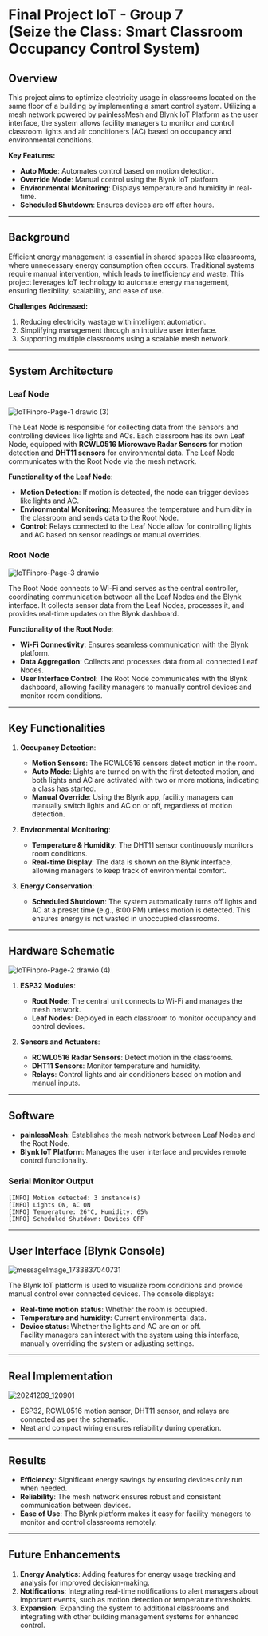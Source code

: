 # **Final Project IoT - Group 7** <br>**(Seize the Class: Smart Classroom Occupancy Control System)**

## **Overview**  
This project aims to optimize electricity usage in classrooms located on the same floor of a building by implementing a smart control system. Utilizing a mesh network powered by painlessMesh and Blynk IoT Platform as the user interface, the system allows facility managers to monitor and control classroom lights and air conditioners (AC) based on occupancy and environmental conditions.  

**Key Features:**  
- **Auto Mode**: Automates control based on motion detection.  
- **Override Mode**: Manual control using the Blynk IoT platform.  
- **Environmental Monitoring**: Displays temperature and humidity in real-time.  
- **Scheduled Shutdown**: Ensures devices are off after hours.  

---

## **Background**  
Efficient energy management is essential in shared spaces like classrooms, where unnecessary energy consumption often occurs. Traditional systems require manual intervention, which leads to inefficiency and waste. This project leverages IoT technology to automate energy management, ensuring flexibility, scalability, and ease of use.  

**Challenges Addressed:**  
1. Reducing electricity wastage with intelligent automation.  
2. Simplifying management through an intuitive user interface.  
3. Supporting multiple classrooms using a scalable mesh network.  

---

## **System Architecture**  

### **Leaf Node**  

![IoTFinpro-Page-1 drawio (3)](https://github.com/user-attachments/assets/13e98d54-8a84-423b-aaab-58ce90838015)

The Leaf Node is responsible for collecting data from the sensors and controlling devices like lights and ACs. Each classroom has its own Leaf Node, equipped with **RCWL0516 Microwave Radar Sensors** for motion detection and **DHT11 sensors** for environmental data. The Leaf Node communicates with the Root Node via the mesh network.  

**Functionality of the Leaf Node**:  
- **Motion Detection**: If motion is detected, the node can trigger devices like lights and AC.  
- **Environmental Monitoring**: Measures the temperature and humidity in the classroom and sends data to the Root Node.  
- **Control**: Relays connected to the Leaf Node allow for controlling lights and AC based on sensor readings or manual overrides.

### **Root Node**  

![IoTFinpro-Page-3 drawio](https://github.com/user-attachments/assets/4d69933b-1767-4f2a-b9ce-59d84d73de93)

The Root Node connects to Wi-Fi and serves as the central controller, coordinating communication between all the Leaf Nodes and the Blynk interface. It collects sensor data from the Leaf Nodes, processes it, and provides real-time updates on the Blynk dashboard.  

**Functionality of the Root Node**:  
- **Wi-Fi Connectivity**: Ensures seamless communication with the Blynk platform.  
- **Data Aggregation**: Collects and processes data from all connected Leaf Nodes.  
- **User Interface Control**: The Root Node communicates with the Blynk dashboard, allowing facility managers to manually control devices and monitor room conditions.

---

## **Key Functionalities**  

1. **Occupancy Detection**:  
   - **Motion Sensors**: The RCWL0516 sensors detect motion in the room.  
   - **Auto Mode**: Lights are turned on with the first detected motion, and both lights and AC are activated with two or more motions, indicating a class has started.  
   - **Manual Override**: Using the Blynk app, facility managers can manually switch lights and AC on or off, regardless of motion detection.

2. **Environmental Monitoring**:  
   - **Temperature & Humidity**: The DHT11 sensor continuously monitors room conditions.  
   - **Real-time Display**: The data is shown on the Blynk interface, allowing managers to keep track of environmental comfort.

3. **Energy Conservation**:  
   - **Scheduled Shutdown**: The system automatically turns off lights and AC at a preset time (e.g., 8:00 PM) unless motion is detected. This ensures energy is not wasted in unoccupied classrooms.

---

## **Hardware Schematic**  

![IoTFinpro-Page-2 drawio (4)](https://github.com/user-attachments/assets/bdc320aa-baf3-4cae-a4cf-bfac85a587c7)

1. **ESP32 Modules**:  
   - **Root Node**: The central unit connects to Wi-Fi and manages the mesh network.  
   - **Leaf Nodes**: Deployed in each classroom to monitor occupancy and control devices.  

2. **Sensors and Actuators**:  
   - **RCWL0516 Radar Sensors**: Detect motion in the classrooms.  
   - **DHT11 Sensors**: Monitor temperature and humidity.  
   - **Relays**: Control lights and air conditioners based on motion and manual inputs.  

---

## **Software**  
- **painlessMesh**: Establishes the mesh network between Leaf Nodes and the Root Node.  
- **Blynk IoT Platform**: Manages the user interface and provides remote control functionality.  

### **Serial Monitor Output**  
```  
[INFO] Motion detected: 3 instance(s)  
[INFO] Lights ON, AC ON  
[INFO] Temperature: 26°C, Humidity: 65%  
[INFO] Scheduled Shutdown: Devices OFF  
```

---

## **User Interface (Blynk Console)**  

![messageImage_1733837040731](https://github.com/user-attachments/assets/afa6f1c3-3565-4868-906b-8aae50e3e6be)

The Blynk IoT platform is used to visualize room conditions and provide manual control over connected devices. The console displays:  
- **Real-time motion status**: Whether the room is occupied.  
- **Temperature and humidity**: Current environmental data.  
- **Device status**: Whether the lights and AC are on or off.  
Facility managers can interact with the system using this interface, manually overriding the system or adjusting settings.

---

## **Real Implementation**  

![20241209_120901](https://github.com/user-attachments/assets/1c955c1e-5fcd-4314-850e-4d6079581986)

- ESP32, RCWL0516 motion sensor, DHT11 sensor, and relays are connected as per the schematic.  
- Neat and compact wiring ensures reliability during operation. 

---

## **Results**  

- **Efficiency**: Significant energy savings by ensuring devices only run when needed.  
- **Reliability**: The mesh network ensures robust and consistent communication between devices.  
- **Ease of Use**: The Blynk platform makes it easy for facility managers to monitor and control classrooms remotely.  

---

## **Future Enhancements**  

1. **Energy Analytics**: Adding features for energy usage tracking and analysis for improved decision-making.  
2. **Notifications**: Integrating real-time notifications to alert managers about important events, such as motion detection or temperature thresholds.  
3. **Expansion**: Expanding the system to additional classrooms and integrating with other building management systems for enhanced control.
